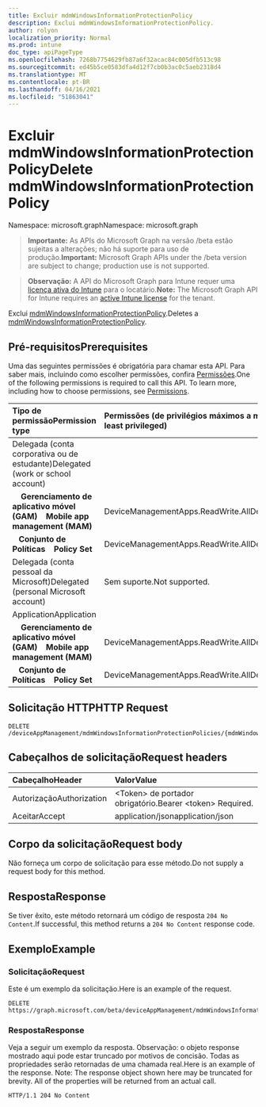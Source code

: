 ```yaml
---
title: Excluir mdmWindowsInformationProtectionPolicy
description: Exclui mdmWindowsInformationProtectionPolicy.
author: rolyon
localization_priority: Normal
ms.prod: intune
doc_type: apiPageType
ms.openlocfilehash: 7268b7754629fb87a6f32acac84c005dfb513c98
ms.sourcegitcommit: ed45b5ce0583dfa4d12f7cb0b3ac0c5aeb2318d4
ms.translationtype: MT
ms.contentlocale: pt-BR
ms.lasthandoff: 04/16/2021
ms.locfileid: "51863041"
---
```

# <a name="delete-mdmwindowsinformationprotectionpolicy"></a><span data-ttu-id="225c7-103">Excluir mdmWindowsInformationProtectionPolicy</span><span class="sxs-lookup"><span data-stu-id="225c7-103">Delete mdmWindowsInformationProtectionPolicy</span></span>

<span data-ttu-id="225c7-104">Namespace: microsoft.graph</span><span class="sxs-lookup"><span data-stu-id="225c7-104">Namespace: microsoft.graph</span></span>

> <span data-ttu-id="225c7-105">**Importante:** As APIs do Microsoft Graph na versão /beta estão sujeitas a alterações; não há suporte para uso de produção.</span><span class="sxs-lookup"><span data-stu-id="225c7-105">**Important:** Microsoft Graph APIs under the /beta version are subject to change; production use is not supported.</span></span>

> <span data-ttu-id="225c7-106">**Observação:** A API do Microsoft Graph para Intune requer uma [licença ativa do Intune](https://go.microsoft.com/fwlink/?linkid=839381) para o locatário.</span><span class="sxs-lookup"><span data-stu-id="225c7-106">**Note:** The Microsoft Graph API for Intune requires an [active Intune license](https://go.microsoft.com/fwlink/?linkid=839381) for the tenant.</span></span>

<span data-ttu-id="225c7-107">Exclui [mdmWindowsInformationProtectionPolicy](../resources/intune-shared-mdmwindowsinformationprotectionpolicy.md).</span><span class="sxs-lookup"><span data-stu-id="225c7-107">Deletes a [mdmWindowsInformationProtectionPolicy](../resources/intune-shared-mdmwindowsinformationprotectionpolicy.md).</span></span>

## <a name="prerequisites"></a><span data-ttu-id="225c7-108">Pré-requisitos</span><span class="sxs-lookup"><span data-stu-id="225c7-108">Prerequisites</span></span>
<span data-ttu-id="225c7-p101">Uma das seguintes permissões é obrigatória para chamar esta API. Para saber mais, incluindo como escolher permissões, confira [Permissões](/graph/permissions-reference).</span><span class="sxs-lookup"><span data-stu-id="225c7-p101">One of the following permissions is required to call this API. To learn more, including how to choose permissions, see [Permissions](/graph/permissions-reference).</span></span>

|<span data-ttu-id="225c7-111">Tipo de permissão</span><span class="sxs-lookup"><span data-stu-id="225c7-111">Permission type</span></span>|<span data-ttu-id="225c7-112">Permissões (de privilégios máximos a mínimos)</span><span class="sxs-lookup"><span data-stu-id="225c7-112">Permissions (from most to least privileged)</span></span>|
|:---|:---|
|<span data-ttu-id="225c7-113">Delegada (conta corporativa ou de estudante)</span><span class="sxs-lookup"><span data-stu-id="225c7-113">Delegated (work or school account)</span></span>||
| <span data-ttu-id="225c7-114">&nbsp; &nbsp; **Gerenciamento de aplicativo móvel (GAM)**</span><span class="sxs-lookup"><span data-stu-id="225c7-114">&nbsp; &nbsp; **Mobile app management (MAM)**</span></span> | <span data-ttu-id="225c7-115">DeviceManagementApps.ReadWrite.All</span><span class="sxs-lookup"><span data-stu-id="225c7-115">DeviceManagementApps.ReadWrite.All</span></span>|
| <span data-ttu-id="225c7-116">&nbsp;&nbsp; **Conjunto de Políticas**</span><span class="sxs-lookup"><span data-stu-id="225c7-116">&nbsp; &nbsp; **Policy Set**</span></span> | <span data-ttu-id="225c7-117">DeviceManagementApps.ReadWrite.All</span><span class="sxs-lookup"><span data-stu-id="225c7-117">DeviceManagementApps.ReadWrite.All</span></span>|
|<span data-ttu-id="225c7-118">Delegada (conta pessoal da Microsoft)</span><span class="sxs-lookup"><span data-stu-id="225c7-118">Delegated (personal Microsoft account)</span></span>|<span data-ttu-id="225c7-119">Sem suporte.</span><span class="sxs-lookup"><span data-stu-id="225c7-119">Not supported.</span></span>|
|<span data-ttu-id="225c7-120">Application</span><span class="sxs-lookup"><span data-stu-id="225c7-120">Application</span></span>||
| <span data-ttu-id="225c7-121">&nbsp; &nbsp; **Gerenciamento de aplicativo móvel (GAM)**</span><span class="sxs-lookup"><span data-stu-id="225c7-121">&nbsp; &nbsp; **Mobile app management (MAM)**</span></span> | <span data-ttu-id="225c7-122">DeviceManagementApps.ReadWrite.All</span><span class="sxs-lookup"><span data-stu-id="225c7-122">DeviceManagementApps.ReadWrite.All</span></span>|
| <span data-ttu-id="225c7-123">&nbsp;&nbsp; **Conjunto de Políticas**</span><span class="sxs-lookup"><span data-stu-id="225c7-123">&nbsp; &nbsp; **Policy Set**</span></span> | <span data-ttu-id="225c7-124">DeviceManagementApps.ReadWrite.All</span><span class="sxs-lookup"><span data-stu-id="225c7-124">DeviceManagementApps.ReadWrite.All</span></span>|

## <a name="http-request"></a><span data-ttu-id="225c7-125">Solicitação HTTP</span><span class="sxs-lookup"><span data-stu-id="225c7-125">HTTP Request</span></span>
<!-- {
  "blockType": "ignored"
}
-->
``` http
DELETE /deviceAppManagement/mdmWindowsInformationProtectionPolicies/{mdmWindowsInformationProtectionPolicyId}
```

## <a name="request-headers"></a><span data-ttu-id="225c7-126">Cabeçalhos de solicitação</span><span class="sxs-lookup"><span data-stu-id="225c7-126">Request headers</span></span>
|<span data-ttu-id="225c7-127">Cabeçalho</span><span class="sxs-lookup"><span data-stu-id="225c7-127">Header</span></span>|<span data-ttu-id="225c7-128">Valor</span><span class="sxs-lookup"><span data-stu-id="225c7-128">Value</span></span>|
|:---|:---|
|<span data-ttu-id="225c7-129">Autorização</span><span class="sxs-lookup"><span data-stu-id="225c7-129">Authorization</span></span>|<span data-ttu-id="225c7-130">&lt;Token&gt; de portador obrigatório.</span><span class="sxs-lookup"><span data-stu-id="225c7-130">Bearer &lt;token&gt; Required.</span></span>|
|<span data-ttu-id="225c7-131">Aceitar</span><span class="sxs-lookup"><span data-stu-id="225c7-131">Accept</span></span>|<span data-ttu-id="225c7-132">application/json</span><span class="sxs-lookup"><span data-stu-id="225c7-132">application/json</span></span>|

## <a name="request-body"></a><span data-ttu-id="225c7-133">Corpo da solicitação</span><span class="sxs-lookup"><span data-stu-id="225c7-133">Request body</span></span>
<span data-ttu-id="225c7-134">Não forneça um corpo de solicitação para esse método.</span><span class="sxs-lookup"><span data-stu-id="225c7-134">Do not supply a request body for this method.</span></span>

## <a name="response"></a><span data-ttu-id="225c7-135">Resposta</span><span class="sxs-lookup"><span data-stu-id="225c7-135">Response</span></span>
<span data-ttu-id="225c7-136">Se tiver êxito, este método retornará um código de resposta `204 No Content`.</span><span class="sxs-lookup"><span data-stu-id="225c7-136">If successful, this method returns a `204 No Content` response code.</span></span>

## <a name="example"></a><span data-ttu-id="225c7-137">Exemplo</span><span class="sxs-lookup"><span data-stu-id="225c7-137">Example</span></span>

### <a name="request"></a><span data-ttu-id="225c7-138">Solicitação</span><span class="sxs-lookup"><span data-stu-id="225c7-138">Request</span></span>
<span data-ttu-id="225c7-139">Este é um exemplo da solicitação.</span><span class="sxs-lookup"><span data-stu-id="225c7-139">Here is an example of the request.</span></span>
``` http
DELETE https://graph.microsoft.com/beta/deviceAppManagement/mdmWindowsInformationProtectionPolicies/{mdmWindowsInformationProtectionPolicyId}
```

### <a name="response"></a><span data-ttu-id="225c7-140">Resposta</span><span class="sxs-lookup"><span data-stu-id="225c7-140">Response</span></span>
<span data-ttu-id="225c7-p102">Veja a seguir um exemplo da resposta. Observação: o objeto response mostrado aqui pode estar truncado por motivos de concisão. Todas as propriedades serão retornadas de uma chamada real.</span><span class="sxs-lookup"><span data-stu-id="225c7-p102">Here is an example of the response. Note: The response object shown here may be truncated for brevity. All of the properties will be returned from an actual call.</span></span>
``` http
HTTP/1.1 204 No Content
```







